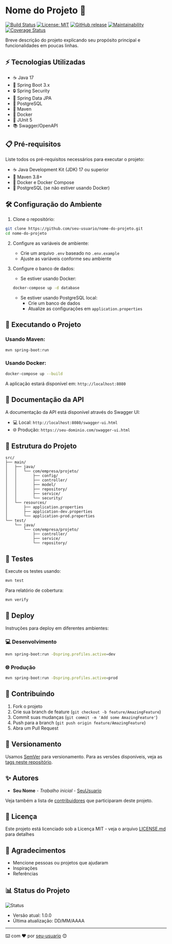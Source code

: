 # Nome do Projeto 🚀

[![Build Status](https://github.com/seu-usuario/nome-do-projeto/actions/workflows/maven.yml/badge.svg)](https://github.com/seu-usuario/nome-do-projeto/actions)
[![License: MIT](https://img.shields.io/badge/License-MIT-yellow.svg)](https://opensource.org/licenses/MIT)
[![GitHub release](https://img.shields.io/github/release/seu-usuario/nome-do-projeto)](https://github.com/seu-usuario/nome-do-projeto/releases/)
[![Maintainability](https://api.codeclimate.com/v1/badges/a99a88d28ad37a79dbf6/maintainability)](link-para-code-climate)
[![Coverage Status](https://coveralls.io/repos/github/seu-usuario/nome-do-projeto/badge.svg?branch=master)](link-para-coveralls)

Breve descrição do projeto explicando seu propósito principal e funcionalidades em poucas linhas.

## ⚡ Tecnologias Utilizadas

- ☕ Java 17
- 🍃 Spring Boot 3.x
- 🔒 Spring Security
- 🎯 Spring Data JPA
- 🐘 PostgreSQL
- 🔧 Maven
- 🐳 Docker
- 🧪 JUnit 5
- 📚 Swagger/OpenAPI

## 📋 Pré-requisitos

Liste todos os pré-requisitos necessários para executar o projeto:

- ☕ Java Development Kit (JDK) 17 ou superior
- 🔧 Maven 3.8+
- 🐳 Docker e Docker Compose
- 🐘 PostgreSQL (se não estiver usando Docker)

## 🛠️ Configuração do Ambiente

1. Clone o repositório:
```bash
git clone https://github.com/seu-usuario/nome-do-projeto.git
cd nome-do-projeto
```

2. Configure as variáveis de ambiente:
   - Crie um arquivo `.env` baseado no `.env.example`
   - Ajuste as variáveis conforme seu ambiente

3. Configure o banco de dados:
   - Se estiver usando Docker:
   ```bash
   docker-compose up -d database
   ```
   - Se estiver usando PostgreSQL local:
     - Crie um banco de dados
     - Atualize as configurações em `application.properties`

## 🚀 Executando o Projeto

### Usando Maven:

```bash
mvn spring-boot:run
```

### Usando Docker:

```bash
docker-compose up --build
```

A aplicação estará disponível em: `http://localhost:8080`

## 📖 Documentação da API

A documentação da API está disponível através do Swagger UI:
- 💻 Local: `http://localhost:8080/swagger-ui.html`
- 🌐 Produção: `https://seu-dominio.com/swagger-ui.html`

## 📁 Estrutura do Projeto

```
src/
├── main/
│   ├── java/
│   │   └── com/empresa/projeto/
│   │       ├── config/
│   │       ├── controller/
│   │       ├── model/
│   │       ├── repository/
│   │       ├── service/
│   │       └── security/
│   └── resources/
│       ├── application.properties
│       ├── application-dev.properties
│       └── application-prod.properties
└── test/
    └── java/
        └── com/empresa/projeto/
            ├── controller/
            ├── service/
            └── repository/
```

## 🧪 Testes

Execute os testes usando:

```bash
mvn test
```

Para relatório de cobertura:

```bash
mvn verify
```

## 🚀 Deploy

Instruções para deploy em diferentes ambientes:

### 💻 Desenvolvimento
```bash
mvn spring-boot:run -Dspring.profiles.active=dev
```

### 🌐 Produção
```bash
mvn spring-boot:run -Dspring.profiles.active=prod
```

## 🤝 Contribuindo

1. Fork o projeto
2. Crie sua branch de feature (`git checkout -b feature/AmazingFeature`)
3. Commit suas mudanças (`git commit -m 'Add some AmazingFeature'`)
4. Push para a branch (`git push origin feature/AmazingFeature`)
5. Abra um Pull Request

## 📌 Versionamento

Usamos [SemVer](http://semver.org/) para versionamento. Para as versões disponíveis, veja as [tags neste repositório](https://github.com/seu-usuario/nome-do-projeto/tags).

## ✨ Autores

* **Seu Nome** - *Trabalho inicial* - [SeuUsuario](https://github.com/SeuUsuario)

Veja também a lista de [contribuidores](https://github.com/seu-usuario/nome-do-projeto/contributors) que participaram deste projeto.

## 📝 Licença

Este projeto está licenciado sob a Licença MIT - veja o arquivo [LICENSE.md](LICENSE.md) para detalhes

## 🙏 Agradecimentos

* Mencione pessoas ou projetos que ajudaram
* Inspirações
* Referências

## 📊 Status do Projeto

![Status](https://img.shields.io/badge/Status-Em%20Desenvolvimento-green)
* Versão atual: 1.0.0
* Última atualização: DD/MM/AAAA

---
⌨️ com ❤️ por [seu-usuario](https://github.com/seu-usuario) 😊
